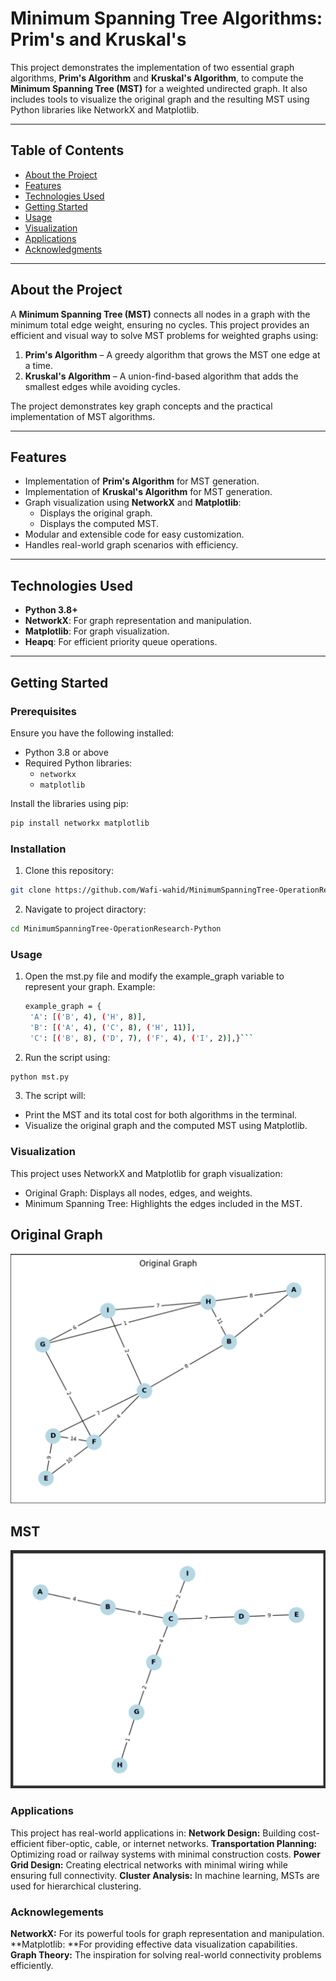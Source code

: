 # Minimum Spanning Tree Algorithms: Prim's and Kruskal's

This project demonstrates the implementation of two essential graph algorithms, **Prim's Algorithm** and **Kruskal's Algorithm**, to compute the **Minimum Spanning Tree (MST)** for a weighted undirected graph. It also includes tools to visualize the original graph and the resulting MST using Python libraries like NetworkX and Matplotlib.

---

## Table of Contents
- [About the Project](#about-the-project)
- [Features](#features)
- [Technologies Used](#technologies-used)
- [Getting Started](#getting-started)
- [Usage](#usage)
- [Visualization](#visualization)
- [Applications](#applications)
- [Acknowledgments](#acknowledgments)

---

## About the Project

A **Minimum Spanning Tree (MST)** connects all nodes in a graph with the minimum total edge weight, ensuring no cycles. This project provides an efficient and visual way to solve MST problems for weighted graphs using:
1. **Prim's Algorithm** – A greedy algorithm that grows the MST one edge at a time.
2. **Kruskal's Algorithm** – A union-find-based algorithm that adds the smallest edges while avoiding cycles.

The project demonstrates key graph concepts and the practical implementation of MST algorithms.

---

## Features

- Implementation of **Prim's Algorithm** for MST generation.
- Implementation of **Kruskal's Algorithm** for MST generation.
- Graph visualization using **NetworkX** and **Matplotlib**:
  - Displays the original graph.
  - Displays the computed MST.
- Modular and extensible code for easy customization.
- Handles real-world graph scenarios with efficiency.

---

## Technologies Used

- **Python 3.8+**
- **NetworkX**: For graph representation and manipulation.
- **Matplotlib**: For graph visualization.
- **Heapq**: For efficient priority queue operations.

---

## Getting Started

### Prerequisites

Ensure you have the following installed:
- Python 3.8 or above
- Required Python libraries:
  - `networkx`
  - `matplotlib`

Install the libraries using pip:
```bash
pip install networkx matplotlib
```
### Installation
1. Clone this repository:
```bash
git clone https://github.com/Wafi-wahid/MinimumSpanningTree-OperationResearch-Python.git
```
2. Navigate to project diractory:
```bash
cd MinimumSpanningTree-OperationResearch-Python
```
### Usage
1. Open the mst.py file and modify the example_graph variable to represent your graph. Example:
   ```bash
   example_graph = {
    'A': [('B', 4), ('H', 8)],
    'B': [('A', 4), ('C', 8), ('H', 11)],
    'C': [('B', 8), ('D', 7), ('F', 4), ('I', 2)],}```
2. Run the script using:
```bash
python mst.py
```
3. The script will:
  - Print the MST and its total cost for both algorithms in the terminal.
  - Visualize the original graph and the computed MST using Matplotlib.

### Visualization
This project uses NetworkX and Matplotlib for graph visualization:
- Original Graph: Displays all nodes, edges, and weights.
- Minimum Spanning Tree: Highlights the edges included in the MST.
## Original Graph
![MST Input](MST-input.png)

## MST
![MST Output](MST-output.png)


### Applications
This project has real-world applications in:
**Network Design:** Building cost-efficient fiber-optic, cable, or internet networks.
**Transportation Planning:** Optimizing road or railway systems with minimal construction costs.
**Power Grid Design:** Creating electrical networks with minimal wiring while ensuring full connectivity.
**Cluster Analysis:** In machine learning, MSTs are used for hierarchical clustering.

### Acknowlegements
**NetworkX:** For its powerful tools for graph representation and manipulation.
**Matplotlib: **For providing effective data visualization capabilities.
**Graph Theory:** The inspiration for solving real-world connectivity problems efficiently.




